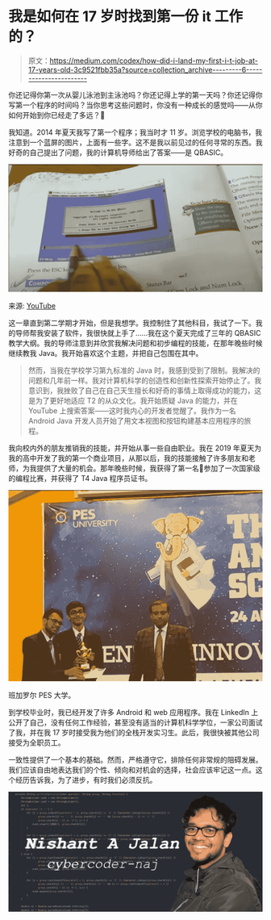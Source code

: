 # 我是如何在 17 岁时找到第一份 it 工作的？

> 原文：<https://medium.com/codex/how-did-i-land-my-first-i-t-job-at-17-years-old-3c9521fbb35a?source=collection_archive---------6----------------------->

你还记得你第一次从婴儿泳池到主泳池吗？你还记得上学的第一天吗？你还记得你写第一个程序的时间吗？当你思考这些问题时，你没有一种成长的感觉吗——从你如何开始到你已经走了多远？🤔

我知道。2014 年夏天我写了第一个程序；我当时才 11 岁。浏览学校的电脑书，我注意到一个蓝屏的图片，上面有一些字。这不是我以前见过的任何寻常的东西。我好奇的自己提出了问题，我的计算机导师给出了答案——是 QBASIC。

![](img/6821391acbf3350bd9ef9586727eeb1e.png)

来源: [YouTube](https://www.youtube.com/watch?v=aDlZeIq56VU)

这一章直到第二学期才开始，但是我想学。我控制住了其他科目，我试了一下。我的导师帮我安装了软件，我很快就上手了……我在这个夏天完成了三年的 QBASIC 教学大纲。我的导师注意到并欣赏我解决问题和初步编程的技能，在那年晚些时候继续教我 Java。我开始喜欢这个主题，并把自己包围在其中。

> 然而，当我在学校学习第九标准的 Java 时，我感到受到了限制。我解决的问题和几年前一样。我对计算机科学的创造性和创新性探索开始停止了。我意识到，我挫败了自己在自己天生擅长和好奇的事情上取得成功的能力，这是为了更好地适应 T2 的从众文化。我开始质疑 Java 的能力，并在 YouTube 上搜索答案——这时我内心的开发者觉醒了。我作为一名 Android Java 开发人员开始了用文本视图和按钮构建基本应用程序的旅程。

我向校内外的朋友推销我的技能，并开始从事一些自由职业。我在 2019 年夏天为我的高中开发了我的第一个商业项目，从那以后，我的技能接触了许多朋友和老师，为我提供了大量的机会。那年晚些时候，我获得了第一名🥇参加了一次国家级的编程比赛，并获得了 T4 Java 程序员证书。

![](img/f1f0bea9c82a0b071f3e807ac6c86b5d.png)

班加罗尔 PES 大学。

到学校毕业时，我已经开发了许多 Android 和 web 应用程序。我在 LinkedIn 上公开了自己，没有任何工作经验，甚至没有适当的计算机科学学位，一家公司面试了我，并在我 17 岁时接受我为他们的全栈开发实习生。此后，我很快被其他公司接受为全职员工。

一致性提供了一个基本的基础。然而，严格遵守它，排除任何非常规的阻碍发展。我们应该自由地表达我们的个性、倾向和对机会的选择，社会应该牢记这一点。这个经历告诉我，为了进步，有时我们必须反抗。

![](img/24720d33b7d284c080b725d36076ccb0.png)